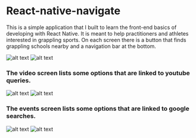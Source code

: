 # React-native-navigate
This is a simple application that I built to learn the front-end basics of developing with React Native. It is meant to help practitioners and athletes interested in grappling sports. On each screen there is a button that finds grappling schools nearby and a navigation bar at the bottom. 

![alt text](images/HomeScreen.png) ![alt text](images/Schools.png)

### The video screen lists some options that are linked to youtube queries.
![alt text](images/VideoScreen.png) ![alt text](images/youtube.png)

### The events screen lists some options that are linked to google searches.
![alt text](images/EventsPage.png) ![alt text](images/Events.png)
